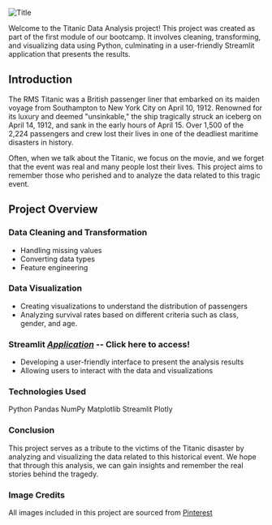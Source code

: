 ![Title](fotos/readme.png)


Welcome to the Titanic Data Analysis project! This project was created as part of the first module of our bootcamp. It involves cleaning, transforming, and visualizing data using Python, culminating in a user-friendly Streamlit application that presents the results.

## Introduction
The RMS Titanic was a British passenger liner that embarked on its maiden voyage from Southampton to New York City on April 10, 1912. Renowned for its luxury and deemed "unsinkable," the ship tragically struck an iceberg on April 14, 1912, and sank in the early hours of April 15. Over 1,500 of the 2,224 passengers and crew lost their lives in one of the deadliest maritime disasters in history.

Often, when we talk about the Titanic, we focus on the movie, and we forget that the event was real and many people lost their lives. This project aims to remember those who perished and to analyze the data related to this tragic event.

## Project Overview
### Data Cleaning and Transformation
- Handling missing values
- Converting data types
- Feature engineering

### Data Visualization
- Creating visualizations to understand the distribution of passengers
- Analyzing survival rates based on different criteria such as class, gender, and age.

### Streamlit [*Application*](https://titanic-data-analysis-app.streamlit.app/) -- Click here to access!
- Developing a user-friendly interface to present the analysis results
- Allowing users to interact with the data and visualizations


### Technologies Used
Python
Pandas
NumPy
Matplotlib
Streamlit
Plotly

### Conclusion
This project serves as a tribute to the victims of the Titanic disaster by analyzing and visualizing the data related to this historical event. We hope that through this analysis, we can gain insights and remember the real stories behind the tragedy.

### Image Credits
All images included in this project are sourced from [Pinterest](https://www.pinterest.es)


